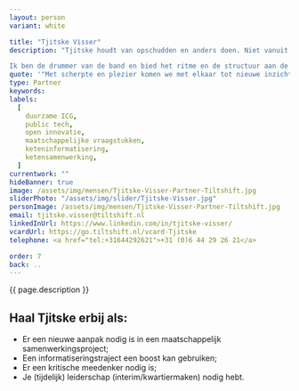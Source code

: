 ```yaml
---
layout: person
variant: white

title: "Tjitske Visser"
description: "Tjitske houdt van opschudden en anders doen. Niet vanuit de de losse pols maar vanuit een duidelijke visie. Met haar achtergrond in keteninformatisering en -samenwerking (Phd.) geeft ze ketens en projecten koers en ritme en zorgt als kwartiermaker en programmamanager dat de experts hun werk wél kunnen doen. Gepokt en gemazeld in de overheid stuurt ze op alle niveau’s richting ‘de bedoeling’. Ze creëert verbinding en vertrouwen maar verlangt tegelijkertijd concrete resultaten van de projectleiders en teams.

Ik ben de drummer van de band en bied het ritme en de structuur aan de artiesten op de voorgrond. En als je dat niet wilt, dan zit je niet in mijn band."
quote: '"Met scherpte en plezier komen we met elkaar tot nieuwe inzichten en oplossingen.”'
type: Partner
keywords:
labels:
  [
    duurzame ICG,
    public tech,
    open innovatie,
    maatschappelijke vraagstukken,
    keteninformatisering,
    ketensamenwerking,
  ]
currentwork: ""
hideBanner: true
image: /assets/img/mensen/Tjitske-Visser-Partner-Tiltshift.jpg
sliderPhoto: "/assets/img/slider/Tjitske-Visser.jpg"
personImage: /assets/img/mensen/Tjitske-Visser-Partner-Tiltshift.jpg
email: tjitske.visser@tiltshift.nl
linkedInUrl: https://www.linkedin.com/in/tjitske-visser/
vcardUrl: https://go.tiltshift.nl/vcard-Tjitske
telephone: <a href="tel:+31644292621‬">+31 (0)6 44 29 26 21‬</a>

order: 7
back: ..
---
```


{{ page.description }}

<h2>Haal Tjitske erbij als:</h2>

- Er een nieuwe aanpak nodig is in een maatschappelijk samenwerkingsproject;
- Een informatiseringstraject een boost kan gebruiken;
- Er een kritische meedenker nodig is;
- Je (tijdelijk) leiderschap (interim/kwartiermaken) nodig hebt.
